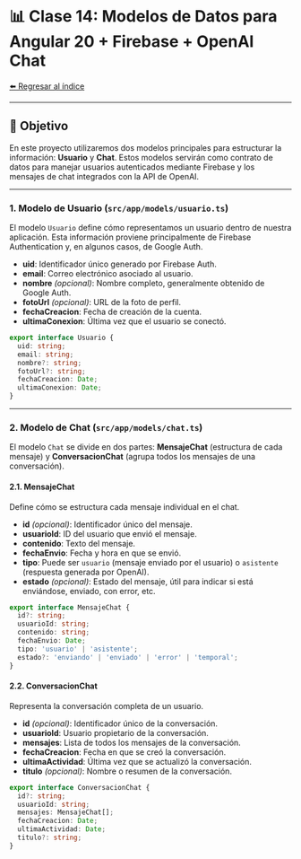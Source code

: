 # 📊 Clase 14: Modelos de Datos para Angular 20 + Firebase + OpenAI Chat

[⬅️ Regresar al índice](../README.md)

---

## 🎯 Objetivo
En este proyecto utilizaremos dos modelos principales para estructurar la información: **Usuario** y **Chat**. Estos modelos servirán como contrato de datos para manejar usuarios autenticados mediante Firebase y los mensajes de chat integrados con la API de OpenAI.

---

### 1. Modelo de Usuario (`src/app/models/usuario.ts`)

El modelo `Usuario` define cómo representamos un usuario dentro de nuestra aplicación. Esta información proviene principalmente de Firebase Authentication y, en algunos casos, de Google Auth.

- **uid**: Identificador único generado por Firebase Auth.
- **email**: Correo electrónico asociado al usuario.
- **nombre** *(opcional)*: Nombre completo, generalmente obtenido de Google Auth.
- **fotoUrl** *(opcional)*: URL de la foto de perfil.
- **fechaCreacion**: Fecha de creación de la cuenta.
- **ultimaConexion**: Última vez que el usuario se conectó.

```typescript
export interface Usuario {
  uid: string;
  email: string;
  nombre?: string;
  fotoUrl?: string;
  fechaCreacion: Date;
  ultimaConexion: Date;
}
```

---

### 2. Modelo de Chat (`src/app/models/chat.ts`)

El modelo `Chat` se divide en dos partes: **MensajeChat** (estructura de cada mensaje) y **ConversacionChat** (agrupa todos los mensajes de una conversación).

#### 2.1. MensajeChat

Define cómo se estructura cada mensaje individual en el chat.

- **id** *(opcional)*: Identificador único del mensaje.
- **usuarioId**: ID del usuario que envió el mensaje.
- **contenido**: Texto del mensaje.
- **fechaEnvio**: Fecha y hora en que se envió.
- **tipo**: Puede ser `usuario` (mensaje enviado por el usuario) o `asistente` (respuesta generada por OpenAI).
- **estado** *(opcional)*: Estado del mensaje, útil para indicar si está enviándose, enviado, con error, etc.

```typescript
export interface MensajeChat {
  id?: string;
  usuarioId: string;
  contenido: string;
  fechaEnvio: Date;
  tipo: 'usuario' | 'asistente';
  estado?: 'enviando' | 'enviado' | 'error' | 'temporal';
}
```

#### 2.2. ConversacionChat

Representa la conversación completa de un usuario.

- **id** *(opcional)*: Identificador único de la conversación.
- **usuarioId**: Usuario propietario de la conversación.
- **mensajes**: Lista de todos los mensajes de la conversación.
- **fechaCreacion**: Fecha en que se creó la conversación.
- **ultimaActividad**: Última vez que se actualizó la conversación.
- **titulo** *(opcional)*: Nombre o resumen de la conversación.

```typescript
export interface ConversacionChat {
  id?: string;
  usuarioId: string;
  mensajes: MensajeChat[];
  fechaCreacion: Date;
  ultimaActividad: Date;
  titulo?: string;
}
```

